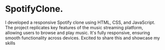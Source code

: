 # SpotifyClone.
 I developed a responsive Spotify clone using HTML, CSS, and JavaScript. The project replicates key features of the music streaming platform, allowing users to browse and play music. It's fully responsive, ensuring smooth functionality across devices. Excited to share this and showcase my skills
